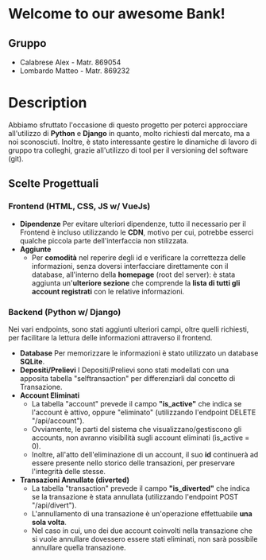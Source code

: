 # Welcome to our awesome Bank!

## Gruppo

 - Calabrese Alex - Matr. 869054
 -  Lombardo Matteo - Matr. 869232

# Description
Abbiamo sfruttato l'occasione di questo progetto per poterci approcciare all'utilizzo di **Python** e **Django** in quanto, molto richiesti dal mercato, ma a noi sconosciuti.
Inoltre, è stato interessante gestire le dinamiche di lavoro di gruppo tra colleghi, grazie all'utilizzo di tool per il versioning del software (git).

## Scelte Progettuali

### Frontend (HTML, CSS, JS w/ VueJs)
- **Dipendenze**
	Per evitare ulteriori dipendenze, tutto il necessario per il Frontend è incluso utilizzando le **CDN**, motivo per cui, potrebbe esserci qualche piccola parte dell'interfaccia non stilizzata.
- **Aggiunte**
	- Per **comodità** nel reperire degli id e verificare la correttezza delle informazioni, senza doversi interfacciare direttamente con il database, all'interno della **homepage** (root del server): è stata aggiunta un'**ulteriore sezione** che comprende la **lista di tutti gli account registrati** con le relative informazioni.

### Backend (Python w/ Django)
Nei vari endpoints, sono stati aggiunti ulteriori campi, oltre quelli richiesti, per facilitare la lettura delle informazioni attraverso il frontend.

 - **Database**
	 Per memorizzare le informazioni è stato utilizzato un database **SQLite**.
 - **Depositi/Prelievi**
	I Depositi/Prelievi sono stati modellati con una apposita tabella "selftransaction" per differenziarli dal concetto di Transazione.
 -  **Account Eliminati**
	- La tabella "account" prevede il campo **"is_active"** che indica se l'account è attivo, oppure "eliminato" (utilizzando l'endpoint DELETE "/api/account").
	- Ovviamente, le parti del sistema che visualizzano/gestiscono gli accounts, non avranno visibilità sugli account eliminati (is_active = 0).
	- Inoltre, all'atto dell'eliminazione di un account, il suo **id** continuerà ad essere presente nello storico delle transazioni, per preservare l'integrità delle stesse.
 - **Transazioni Annullate (diverted)**
	- La tabella "transaction" prevede il campo **"is_diverted"** che indica se la transazione è stata annullata (utilizzando l'endpoint POST "/api/divert").
	- L'annullamento di una transazione è un'operazione effettuabile **una sola volta**.
	- Nel caso in cui, uno dei due account coinvolti nella transazione che si vuole annullare dovessero essere stati eliminati, non sarà possibile annullare quella transazione.
